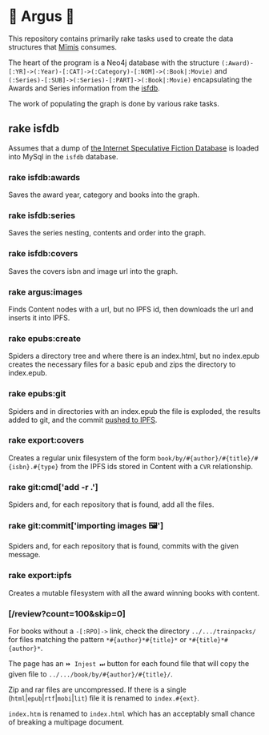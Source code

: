 # 🦚 Argus 🦚

This repository contains primarily rake tasks used to create the data structures that [Mïmis](//github.com/dhappy/mimis) consumes.

The heart of the program is a Neo4j database with the structure `(:Award)-[:YR]->(:Year)-[:CAT]->(:Category)-[:NOM]->(:Book|:Movie)` and `(:Series)-[:SUB]->(:Series)-[:PART]->(:Book|:Movie)` encapsulating the Awards and Series information from the [isfdb](//isfdb.org).

The work of populating the graph is done by various rake tasks.

## rake isfdb

Assumes that a dump of [the Internet Speculative Fiction Database](http://www.isfdb.org/wiki/index.php/ISFDB_Downloads) is loaded into MySql in the `isfdb` database.

### rake isfdb:awards

Saves the award year, category and books into the graph.

### rake isfdb:series

Saves the series nesting, contents and order into the graph.

### rake isfdb:covers

Saves the covers isbn and image url into the graph.

### rake argus:images

Finds Content nodes with a url, but no IPFS id, then downloads the url and inserts it into IPFS.

### rake epubs:create

Spiders a directory tree and where there is an index.html, but no index.epub creates the necessary files for a basic epub and zips the directory to index.epub.

### rake epubs:git

Spiders and in directories with an index.epub the file is exploded, the results added to git, and the commit [pushed to IPFS](//github.com/dhappy/git-remote-ipfs).

### rake export:covers

Creates a regular unix filesystem of the form `book/by/#{author}/#{title}/#{isbn}.#{type}` from the IPFS ids stored in Content with a `CVR` relationship.

### rake git:cmd['add -r .']

Spiders and, for each repository that is found, add all the files.

### rake git:commit['importing images 🖼']

Spiders and, for each repository that is found, commits with the given message.

### rake export:ipfs

Creates a mutable filesystem with all the award winning books with content.

### [/review?count=100&skip=0]

For books without a `-[:RPO]->` link, check the directory `../.../trainpacks/` for files matching the pattern `*#{author}*#{title}*` or `*#{title}*#{author}*`.

The page has an `⏩ Injest ⏭` button for each found file that will copy the given file to `../.../book/by/#{author}/#{title}/`.

Zip and rar files are uncompressed. If there is a single (`html`|`epub`|`rtf`|`mobi`|`lit`) file it is renamed to `index.#{ext}`.

`index.htm` is renamed to `index.html` which has an acceptably small chance of breaking a multipage document.